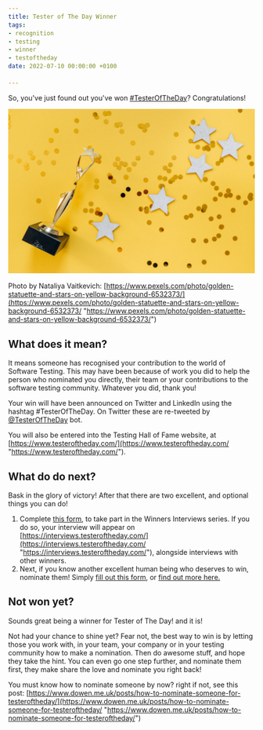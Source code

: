 ```yaml
---
title: Tester of The Day Winner
tags:
- recognition
- testing
- winner
- testoftheday
date: 2022-07-10 00:00:00 +0100

---
```

So, you've just found out you've won [#TesterOfTheDay](https://www.testeroftheday.com/)? Congratulations!

![](/uploads/pexels-nataliya-vaitkevich-6532373-1.jpg)

Photo by Nataliya Vaitkevich: [https://www.pexels.com/photo/golden-statuette-and-stars-on-yellow-background-6532373/](https://www.pexels.com/photo/golden-statuette-and-stars-on-yellow-background-6532373/ "https://www.pexels.com/photo/golden-statuette-and-stars-on-yellow-background-6532373/")

## What does it mean?

It means someone has recognised your contribution to the world of Software Testing. This may have been because of work you did to help the person who nominated you directly, their team or your contributions to the software testing community. Whatever you did, thank you!

Your win will have been announced on Twitter and LinkedIn using the hashtag #TesterOfTheDay. On Twitter these are re-tweeted by [@TesterOfTheDay](https://twitter.com/TesterOfTheDay) bot.

You will also be entered into the Testing Hall of Fame website, at [https://www.testeroftheday.com/](https://www.testeroftheday.com/ "https://www.testeroftheday.com/").

## What do do next?

Bask in the glory of victory! After that there are two excellent, and optional things you can do!

1. Complete [this form](https://testeroftheday.com/forms/interview), to take part in the Winners Interviews series. If you do so, your interview will appear on [https://interviews.testeroftheday.com/](https://interviews.testeroftheday.com/ "https://interviews.testeroftheday.com/"), alongside interviews with other winners.
2. Next, if you know another excellent human being who deserves to win, nominate them! Simply [fill out this form](https://testeroftheday.com/forms/nominate), or [find out more here.](https://www.dowen.me.uk/posts/how-to-nominate-someone-for-testeroftheday/)

## Not won yet?

Sounds great being a winner for Tester of The Day! and it is!

Not had your chance to shine yet? Fear not, the best way to win is by letting those you work with, in your team, your company or in your testing community how to make a nomination. Then do awesome stuff, and hope they take the hint. You can even go one step further, and nominate them first, they make share the love and nominate you right back!

You must know how to nominate someone by now? right if not, see this post: [https://www.dowen.me.uk/posts/how-to-nominate-someone-for-testeroftheday/](https://www.dowen.me.uk/posts/how-to-nominate-someone-for-testeroftheday/ "https://www.dowen.me.uk/posts/how-to-nominate-someone-for-testeroftheday/")